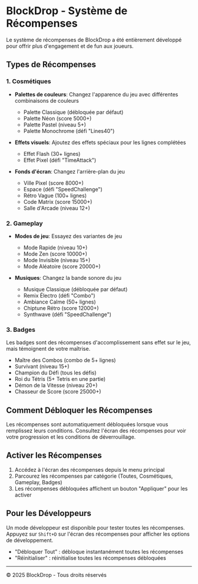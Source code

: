 # BlockDrop - Système de Récompenses

Le système de récompenses de BlockDrop a été entièrement développé pour offrir plus d'engagement et de fun aux joueurs.

## Types de Récompenses

### 1. Cosmétiques

- **Palettes de couleurs**: Changez l'apparence du jeu avec différentes combinaisons de couleurs
  - Palette Classique (débloquée par défaut)
  - Palette Néon (score 5000+)
  - Palette Pastel (niveau 5+)
  - Palette Monochrome (défi "Lines40")

- **Effets visuels**: Ajoutez des effets spéciaux pour les lignes complétées
  - Effet Flash (30+ lignes)
  - Effet Pixel (défi "TimeAttack")

- **Fonds d'écran**: Changez l'arrière-plan du jeu
  - Ville Pixel (score 8000+)
  - Espace (défi "SpeedChallenge")
  - Rétro Vague (100+ lignes)
  - Code Matrix (score 15000+)
  - Salle d'Arcade (niveau 12+)

### 2. Gameplay

- **Modes de jeu**: Essayez des variantes de jeu
  - Mode Rapide (niveau 10+)
  - Mode Zen (score 10000+)
  - Mode Invisible (niveau 15+)
  - Mode Aléatoire (score 20000+)

- **Musiques**: Changez la bande sonore du jeu
  - Musique Classique (débloquée par défaut)
  - Remix Électro (défi "Combo")
  - Ambiance Calme (50+ lignes)
  - Chiptune Rétro (score 12000+)
  - Synthwave (défi "SpeedChallenge")

### 3. Badges

Les badges sont des récompenses d'accomplissement sans effet sur le jeu, mais témoignent de votre maîtrise.

- Maître des Combos (combo de 5+ lignes)
- Survivant (niveau 15+)
- Champion du Défi (tous les défis)
- Roi du Tétris (5+ Tetris en une partie)
- Démon de la Vitesse (niveau 20+)
- Chasseur de Score (score 25000+)

## Comment Débloquer les Récompenses

Les récompenses sont automatiquement débloquées lorsque vous remplissez leurs conditions. Consultez l'écran des récompenses pour voir votre progression et les conditions de déverrouillage.

## Activer les Récompenses

1. Accédez à l'écran des récompenses depuis le menu principal
2. Parcourez les récompenses par catégorie (Toutes, Cosmétiques, Gameplay, Badges)
3. Les récompenses débloquées affichent un bouton "Appliquer" pour les activer

## Pour les Développeurs

Un mode développeur est disponible pour tester toutes les récompenses. Appuyez sur `Shift+D` sur l'écran des récompenses pour afficher les options de développement.

- "Débloquer Tout" : débloque instantanément toutes les récompenses
- "Réinitialiser" : réinitialise toutes les récompenses débloquées

---

© 2025 BlockDrop - Tous droits réservés
